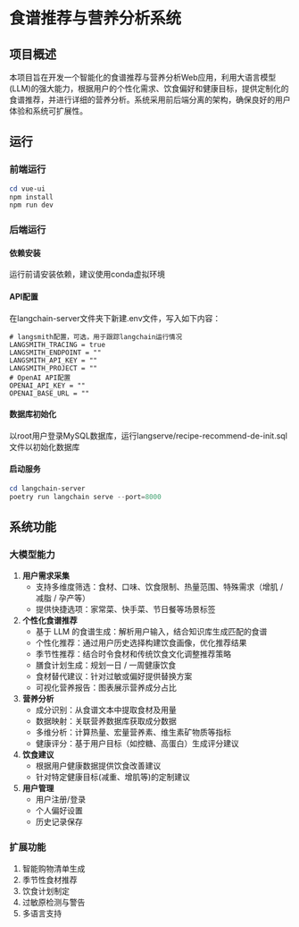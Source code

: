 # 食谱推荐与营养分析系统

## 项目概述

本项目旨在开发一个智能化的食谱推荐与营养分析Web应用，利用大语言模型(LLM)的强大能力，根据用户的个性化需求、饮食偏好和健康目标，提供定制化的食谱推荐，并进行详细的营养分析。系统采用前后端分离的架构，确保良好的用户体验和系统可扩展性。

## 运行

### 前端运行

```powershell
cd vue-ui
npm install
npm run dev
```

### 后端运行

#### 依赖安装

运行前请安装依赖，建议使用conda虚拟环境

#### API配置

在langchain-server文件夹下新建.env文件，写入如下内容：

```shell
# langsmith配置，可选，用于跟踪langchain运行情况
LANGSMITH_TRACING = true
LANGSMITH_ENDPOINT = ""
LANGSMITH_API_KEY = ""
LANGSMITH_PROJECT = ""
# OpenAI API配置
OPENAI_API_KEY = ""
OPENAI_BASE_URL = ""
```



#### 数据库初始化

以root用户登录MySQL数据库，运行langserve/recipe-recommend-de-init.sql文件以初始化数据库

#### 启动服务

```powershell
cd langchain-server
poetry run langchain serve --port=8000
```

## 系统功能

### 大模型能力

1. **用户需求采集**
   - 支持多维度筛选：食材、口味、饮食限制、热量范围、特殊需求（增肌 / 减脂 / 孕产等）
   - 提供快捷选项：家常菜、快手菜、节日餐等场景标签
2. **个性化食谱推荐**
   - 基于 LLM 的食谱生成：解析用户输入，结合知识库生成匹配的食谱
   - 个性化推荐：通过用户历史选择构建饮食画像，优化推荐结果
   - 季节性推荐：结合时令食材和传统饮食文化调整推荐策略
   - 膳食计划生成：规划一日 / 一周健康饮食
   - 食材替代建议：针对过敏或偏好提供替换方案
   - 可视化营养报告：图表展示营养成分占比
3. **营养分析**
   - 成分识别：从食谱文本中提取食材及用量
   - 数据映射：关联营养数据库获取成分数据
   - 多维分析：计算热量、宏量营养素、维生素矿物质等指标
   - 健康评分：基于用户目标（如控糖、高蛋白）生成评分建议
4. **饮食建议**
   - 根据用户健康数据提供饮食改善建议
   - 针对特定健康目标(减重、增肌等)的定制建议
5. **用户管理**
   - 用户注册/登录
   - 个人偏好设置
   - 历史记录保存

### 扩展功能

1. 智能购物清单生成
2. 季节性食材推荐
3. 饮食计划制定
4. 过敏原检测与警告
5. 多语言支持


